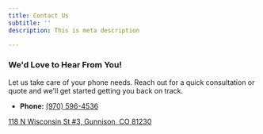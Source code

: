 ```yaml
---
title: Contact Us
subtitle: ''
description: This is meta description

---
```

### We'd Love to Hear From You!

Let us take care of your phone needs. Reach out for a quick consultation or quote and we'll get started getting you back on track.

* **Phone:** [(970) 596-4536](https://www.google.com/search?q=i+repair+gunnison+colorado&oq=i+repair+gun&aqs=chrome.0.0i355i512j46i175i199i512j69i57j69i60l2.2827j1j7&sourceid=chrome&ie=UTF-8#)

<a href ="geo: 38.54515934437226, -106.92792399466909 " target="_blank"> 118 N Wisconsin St #3, Gunnison, CO 81230 </a>